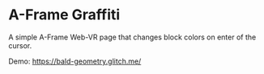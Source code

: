 # A-Frame Graffiti

A simple A-Frame Web-VR page that changes block colors on enter of the cursor.

Demo: https://bald-geometry.glitch.me/
